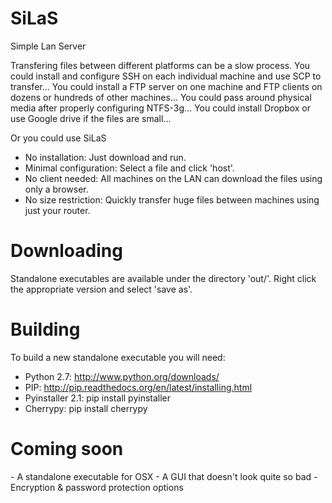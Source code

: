 <h1> SiLaS </h1>
Simple Lan Server

Transfering files between different platforms can be a slow process.
You could install and configure SSH on each individual machine and use SCP to transfer...
You could install a FTP server on one machine and FTP clients on dozens or hundreds of other machines...
You could pass around physical media after properly configuring NTFS-3g... 
You could install Dropbox or use Google drive if the files are small...

Or you could use SiLaS


- No installation: Just download and run.
- Minimal configuration: Select a file and click 'host'.
- No client needed: All machines on the LAN can download the files using only a browser.
- No size restriction: Quickly transfer huge files between machines using just your router.

<h1> Downloading </h1>

Standalone executables are available under the directory 'out/'.
Right click the appropriate version and select 'save as'.


<h1> Building </h1>

To build a new standalone executable you will need:
- Python 2.7: http://www.python.org/downloads/
- PIP: http://pip.readthedocs.org/en/latest/installing.html
- Pyinstaller 2.1: pip install pyinstaller
- Cherrypy: pip install cherrypy

<h1> Coming soon </h1>
- A standalone executable for OSX
- A GUI that doesn't look quite so bad
- Encryption & password protection options

